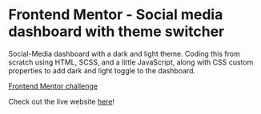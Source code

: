 # Frontend Mentor - Social media dashboard with theme switcher

Social-Media dashboard with a dark and light theme. Coding this from scratch using HTML, SCSS, and a little JavaScript, along with CSS custom properties to add dark and light toggle to the dashboard.

[Frontend Mentor challenge](https://www.frontendmentor.io/challenges/social-media-dashboard-with-theme-switcher-6oY8ozp_H)

Check out the live website [here](https://codercoder-darklight-toggle.pages.dev/)!
